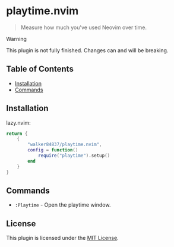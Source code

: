 # playtime.nvim

> Measure how much you've used Neovim over time.

> [!WARNING]
> This plugin is not fully finished. Changes can and will be breaking.

## Table of Contents

- [Installation](#installation)
- [Commands](#commands)

## Installation

lazy.nvim:
```lua
return {
    {
        "walker84837/playtime.nvim",
        config = function()
            require("playtime").setup()
        end
    }
}
```

## Commands

- `:Playtime` - Open the playtime window.

## License

This plugin is licensed under the [MIT License](LICENSE).
